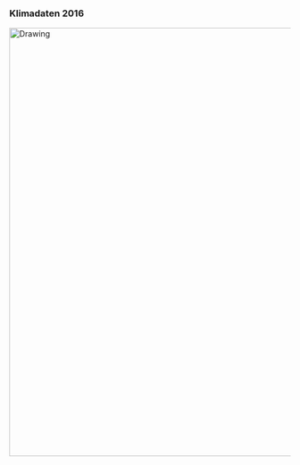 ### Klimadaten 2016

<img src="./images/data_2016.svg" alt="Drawing" style="width: 1024px; height: 768px;"/>